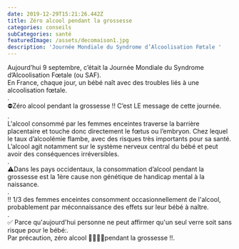 ```yaml
---
date: 2019-12-29T15:21:26.442Z
title: Zéro alcool pendant la grossesse
categories: conseils
subCategories: santé
featuredImage: /assets/decomaison1.jpg
description: 'Journée Mondiale du Syndrome d’Alcoolisation Fœtale '
---
```

Aujourd’hui 9 septembre, c’était la Journée Mondiale du Syndrome d’Alcoolisation Fœtale (ou SAF).\
En France, chaque jour, un bébé naît avec des troubles liés à une alcoolisation fœtale.\
.\
⛔️Zéro alcool pendant la grossesse !! C’est LE message de cette journée.\
.\
L'alcool consommé par les femmes enceintes traverse la barrière placentaire et touche donc directement le fœtus ou l’embryon. Chez lequel le taux d’alcoolémie flambe, avec des risques très importants pour sa santé.\
L’alcool agit notamment sur le système nerveux central du bébé et peut avoir des conséquences irréversibles.\
.\
⚠️Dans les pays occidentaux, la consommation d’alcool pendant la grossesse est la 1ère cause non génétique de handicap mental à la naissance.\
.\
‼️ 1/3 des femmes enceintes consomment occasionnellement de l'alcool, probablement par méconnaissance des effets sur leur bébé à naître.\
.\
✅ Parce qu'aujourd'hui personne ne peut affirmer qu'un seul verre soit sans risque pour le bébé:.\
Par précaution, zéro alcool 🍷🍺🥃🥂pendant la grossesse !!.
